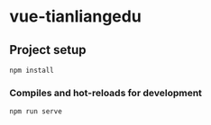 # vue-tianliangedu

## Project setup

```
npm install
```

### Compiles and hot-reloads for development

```
npm run serve
```
